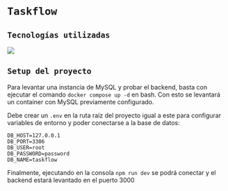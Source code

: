 # `Taskflow`

## `Tecnologías utilizadas`

[![](https://skillicons.dev/icons?i=ts,nodejs,express,npm,docker,mysql)](https://skillicons.dev)

## `Setup del proyecto`

Para levantar una instancia de MySQL y probar el backend, basta con ejecutar el comando `docker compose up -d` en bash. Con esto se levantará un container con MySQL previamente configurado.

Debe crear un `.env` en la ruta raíz del proyecto igual a este para configurar variables de entorno y poder conectarse a la base de datos:

```
DB_HOST=127.0.0.1
DB_PORT=3306
DB_USER=root
DB_PASSWORD=password
DB_NAME=taskflow
```

Finalmente, ejecutando en la consola `npm run dev` se podrá conectar y el backend estará levantado en el puerto 3000
